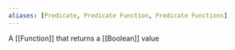 ```yaml
---
aliases: [Predicate, Predicate Function, Predicate Functions]
---
```


A [[Function]] that returns a [[Boolean]] value